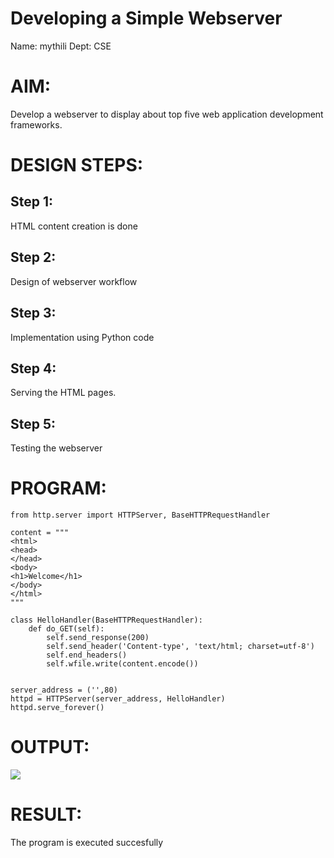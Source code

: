 # Developing a Simple Webserver
Name: mythili
Dept: CSE

# AIM:

Develop a webserver to display about top five web application development frameworks.

# DESIGN STEPS:

## Step 1:

HTML content creation is done

## Step 2:

Design of webserver workflow

## Step 3:

Implementation using Python code

## Step 4:

Serving the HTML pages.

## Step 5:

Testing the webserver
# PROGRAM:
```
from http.server import HTTPServer, BaseHTTPRequestHandler

content = """
<html>
<head>
</head>
<body>
<h1>Welcome</h1>
</body>
</html>
"""

class HelloHandler(BaseHTTPRequestHandler):
    def do_GET(self):
        self.send_response(200)
        self.send_header('Content-type', 'text/html; charset=utf-8')
        self.end_headers()
        self.wfile.write(content.encode())


server_address = ('',80)
httpd = HTTPServer(server_address, HelloHandler)
httpd.serve_forever()
```
# OUTPUT:
![](images/webserver1.png)


# RESULT:

The program is executed succesfully
